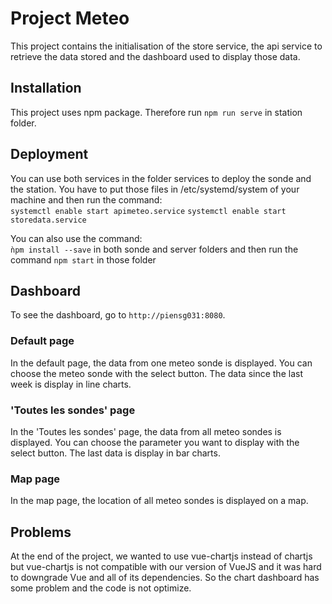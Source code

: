 # Project Meteo 

This project contains the initialisation of the store service, the api service to retrieve the data stored and the dashboard used to display those data.

## Installation

This project uses npm package. Therefore run `npm run serve` in station folder.

## Deployment

You can use both services in the folder services to deploy the sonde and the station. You have to put those files in /etc/systemd/system of your machine and then run the command: <br>
```systemctl enable start apimeteo.service```
```systemctl enable start storedata.service```

You can also use the command: <br>
```ǹpm install --save``` in both sonde and server folders and then run the command ```npm start```  in those folder
## Dashboard

To see the dashboard, go to `http://piensg031:8080`.

### Default page

In the default page, the data from one meteo sonde is displayed. You can choose the meteo sonde with the select button.
The data since the last week is display in line charts.

### 'Toutes les sondes' page

In the 'Toutes les sondes' page, the data from all meteo sondes is displayed. You can choose the parameter you want to display with the select button.
The last data is display in bar charts.

### Map page

In the map page, the location of all meteo sondes is displayed on a map.

## Problems

At the end of the project, we wanted to use vue-chartjs instead of chartjs but vue-chartjs is not compatible with our version of VueJS and it was hard to downgrade Vue and all of its dependencies. So the chart dashboard has some problem and the code is not optimize.
